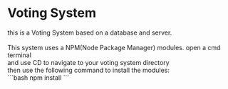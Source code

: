 <h1>Voting System</h1>
this is a Voting System based on a database and server. <br> <br>
This system uses a NPM(Node Package Manager) modules. open a cmd terminal<br>
and use CD to navigate to your voting system directory<br>
then use the following command to install the modules:<br>
```bash
npm install
```